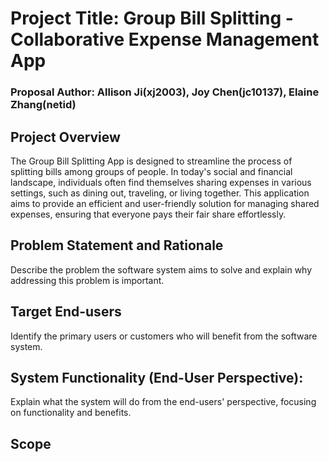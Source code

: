 # Project Title: Group Bill Splitting - Collaborative Expense Management App

### Proposal Author: Allison Ji(xj2003), Joy Chen(jc10137), Elaine Zhang(netid)

## Project Overview
The Group Bill Splitting App is designed to streamline the process of splitting bills among groups of people. In today's social and financial landscape, individuals often find themselves sharing expenses in various settings, such as dining out, traveling, or living together. This application aims to provide an efficient and user-friendly solution for managing shared expenses, ensuring that everyone pays their fair share effortlessly.


## Problem Statement and Rationale
Describe the problem the software system aims to solve and explain why addressing this problem is important.


## Target End-users
Identify the primary users or customers who will benefit from the software system.


## System Functionality (End-User Perspective):
Explain what the system will do from the end-users' perspective, focusing on functionality and benefits.

## Scope

